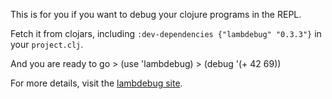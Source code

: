 
This is for you if you want to debug your clojure programs in the REPL.

Fetch it from clojars, including
`:dev-dependencies {"lambdebug" "0.3.3"}` in your `project.clj`.

And you are ready to go
    > (use 'lambdebug)
    > (debug '(+ 42 69))

For more details, visit the [lambdebug site](http://lambdebug.github.com).
